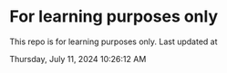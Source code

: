 # For learning purposes only
This repo is for learning purposes only.
Last updated at

Thursday, July 11, 2024 10:26:12 AM

